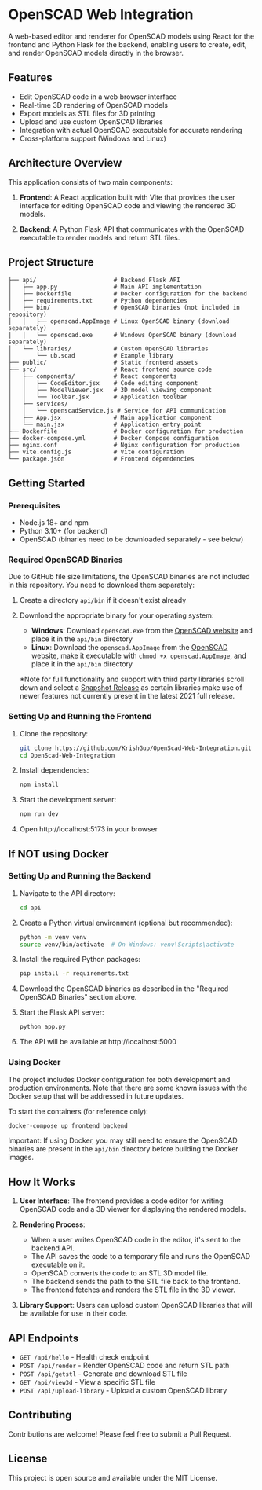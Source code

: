 # OpenSCAD Web Integration

A web-based editor and renderer for OpenSCAD models using React for the frontend and Python Flask for the backend, enabling users to create, edit, and render OpenSCAD models directly in the browser.

## Features

- Edit OpenSCAD code in a web browser interface
- Real-time 3D rendering of OpenSCAD models 
- Export models as STL files for 3D printing
- Upload and use custom OpenSCAD libraries
- Integration with actual OpenSCAD executable for accurate rendering
- Cross-platform support (Windows and Linux)

## Architecture Overview

This application consists of two main components:

1. **Frontend**: A React application built with Vite that provides the user interface for editing OpenSCAD code and viewing the rendered 3D models.

2. **Backend**: A Python Flask API that communicates with the OpenSCAD executable to render models and return STL files.

## Project Structure

```
├── api/                      # Backend Flask API
│   ├── app.py                # Main API implementation
│   ├── Dockerfile            # Docker configuration for the backend
│   ├── requirements.txt      # Python dependencies
│   ├── bin/                  # OpenSCAD binaries (not included in repository)
│   │   ├── openscad.AppImage # Linux OpenSCAD binary (download separately)
│   │   └── openscad.exe      # Windows OpenSCAD binary (download separately)
│   └── libraries/            # Custom OpenSCAD libraries
│       └── ub.scad           # Example library
├── public/                   # Static frontend assets
├── src/                      # React frontend source code
│   ├── components/           # React components
│   │   ├── CodeEditor.jsx    # Code editing component
│   │   ├── ModelViewer.jsx   # 3D model viewing component
│   │   └── Toolbar.jsx       # Application toolbar
│   ├── services/             
│   │   └── openscadService.js # Service for API communication
│   ├── App.jsx               # Main application component
│   └── main.jsx              # Application entry point
├── Dockerfile                # Docker configuration for production
├── docker-compose.yml        # Docker Compose configuration
├── nginx.conf                # Nginx configuration for production
├── vite.config.js            # Vite configuration
└── package.json              # Frontend dependencies
```

## Getting Started

### Prerequisites

- Node.js 18+ and npm
- Python 3.10+ (for backend)
- OpenSCAD (binaries need to be downloaded separately - see below)

### Required OpenSCAD Binaries

Due to GitHub file size limitations, the OpenSCAD binaries are not included in this repository. You need to download them separately:

1. Create a directory `api/bin` if it doesn't exist already
2. Download the appropriate binary for your operating system:
   - **Windows**: Download `openscad.exe` from the [OpenSCAD website](https://openscad.org/downloads.html) and place it in the `api/bin` directory
   - **Linux**: Download the `openscad.AppImage` from the [OpenSCAD website](https://openscad.org/downloads.html), make it executable with `chmod +x openscad.AppImage`, and place it in the `api/bin` directory
   
   *Note for full functionality and support with third party libraries scroll down and select a [Snapshot Release](https://openscad.org/downloads.html#snapshots) as certain libraries make use of newer features not currently present in the latest 2021 full release.

### Setting Up and Running the Frontend

1. Clone the repository:
   ```bash
   git clone https://github.com/KrishGup/OpenScad-Web-Integration.git
   cd OpenScad-Web-Integration
   ```

2. Install dependencies:
   ```bash
   npm install
   ```

3. Start the development server:
   ```bash
   npm run dev
   ```

4. Open http://localhost:5173 in your browser
## If NOT using Docker
### Setting Up and Running the Backend

1. Navigate to the API directory:
   ```bash
   cd api
   ```

2. Create a Python virtual environment (optional but recommended):
   ```bash
   python -m venv venv
   source venv/bin/activate  # On Windows: venv\Scripts\activate
   ```

3. Install the required Python packages:
   ```bash
   pip install -r requirements.txt
   ```

4. Download the OpenSCAD binaries as described in the "Required OpenSCAD Binaries" section above.

5. Start the Flask API server:
   ```bash
   python app.py
   ```

6. The API will be available at http://localhost:5000

### Using Docker

The project includes Docker configuration for both development and production environments. Note that there are some known issues with the Docker setup that will be addressed in future updates.

To start the containers (for reference only):

```bash
docker-compose up frontend backend
```

Important: If using Docker, you may still need to ensure the OpenSCAD binaries are present in the `api/bin` directory before building the Docker images.

## How It Works

1. **User Interface**: The frontend provides a code editor for writing OpenSCAD code and a 3D viewer for displaying the rendered models.
   
2. **Rendering Process**:
   - When a user writes OpenSCAD code in the editor, it's sent to the backend API.
   - The API saves the code to a temporary file and runs the OpenSCAD executable on it.
   - OpenSCAD converts the code to an STL 3D model file.
   - The backend sends the path to the STL file back to the frontend.
   - The frontend fetches and renders the STL file in the 3D viewer.

3. **Library Support**: Users can upload custom OpenSCAD libraries that will be available for use in their code.

## API Endpoints

- `GET /api/hello` - Health check endpoint
- `POST /api/render` - Render OpenSCAD code and return STL path
- `POST /api/getstl` - Generate and download STL file
- `GET /api/view3d` - View a specific STL file
- `POST /api/upload-library` - Upload a custom OpenSCAD library

## Contributing

Contributions are welcome! Please feel free to submit a Pull Request.

## License

This project is open source and available under the MIT License.
